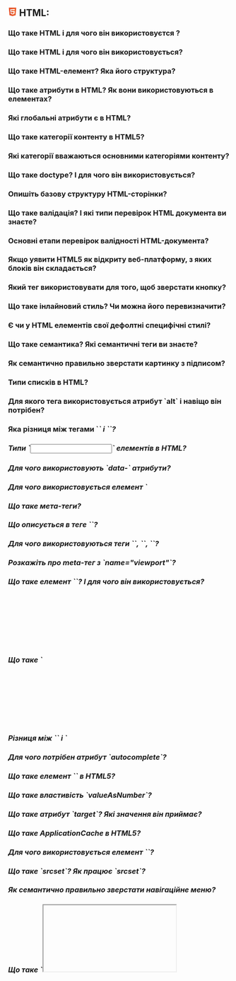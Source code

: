 <h2>
  <img src="../assets/HTML.png"  width="20" height="20" />
  <span>HTML:</span>
</h2>

<h3>Що таке HTML і для чого він використовуєтся ?</h3>
<h3>Що таке HTML і для чого він використовується?</h3>
<h3>Що таке HTML-елемент? Яка його структура?</h3>
<h3>Що таке атрибути в HTML? Як вони використовуються в елементах?</h3>
<h3>Які глобальні атрибути є в HTML?</h3>
<h3>Що таке категорії контенту в HTML5?</h3>
<h3>Які категорії вважаються основними категоріями контенту?</h3>
<h3>Що таке doctype? І для чого він використовується?</h3>
<h3>Опишіть базову структуру HTML-сторінки?</h3>
<h3>Що таке валідація? І які типи перевірок HTML документа ви знаєте?</h3>
<h3>Основні етапи перевірок валідності HTML-документа?</h3>
<h3>Якщо уявити HTML5 як відкриту веб-платформу, з яких блоків він складається?</h3>
<h3>Який тег використовувати для того, щоб зверстати кнопку?</h3>
<h3>Що таке інлайновий стиль? Чи можна його перевизначити?</h3>
<h3>Є чи у HTML елементів свої дефолтні специфічні стилі?</h3>
<h3>Що таке семантика? Які семантичні теги ви знаєте?</h3>
<h3>Як семантично правильно зверстати картинку з підписом?</h3>
<h3>Типи списків в HTML?</h3>
<h3>Для якого тега використовується атрибут `alt` і навіщо він потрібен?</h3>
<h3>Яка різниця між тегами `<strong><em>` і `<b><i>`?</h3>
<h3>Типи `<input>` елементів в HTML?</h3>
<h3>Для чого використовують `data-` атрибути?</h3>
<h3>Для чого використовується елемент `<datalist>`?</h3>
<h3>Що таке мета-теги?</h3>
<h3>Що описується в теге `<head>`?</h3>
<h3>Для чого використовуються теги `<tr>`, `<th>`, `<td>`?</h3>
<h3>Розкажіть про meta-тег з `name="viewport"`?</h3>
<h3>Що таке елемент `<canvas>`? І для чого він використовується?</h3>
<h3>Що таке `<svg>` і `<canvas>`?</h3>
<h3>Різниця між `<canvas>` і `<svg>`?</h3>
<h3>Для чого потрібен атрибут `autocomplete`?</h3>
<h3>Що таке елемент `<output>` в HTML5?</h3>
<h3>Що таке властивість `valueAsNumber`?</h3>
<h3>Що таке атрибут `target`? Які значення він приймає?</h3>
<h3>Що таке ApplicationCache в HTML5?</h3>
<h3>Для чого використовується елемент `<picture>`?</h3>
<h3>Що таке `srcset`? Як працює `srcset`?</h3>
<h3>Як семантично правильно зверстати навігаційне меню?</h3>
<h3>Що таке `<iframe>`?</h3>
<h3>Для чого використовуються теги `<sub>` і `<sup>`?</h3>
<h3>Як можна приховати елемент розмітки не використовуючи CSS і JS?</h3>
<h3>Різниця між `<meter>` і `<progress>`?</h3>
<h3>Як можна згрупувати опції всередині тега `<select>`?</h3>
<h3>Як можна змінити форму картинки або HTML елемента?</h3>
<h3>Чим відрізняється `<article>` від `<section>`?</h3>
<h3>Розкажіть про особливості стилізації `<svg>`?</h3>
<h3>Різниця між кнопкою і посиланням в HTML?</h3>
<h3>Для чого використовується атрибут `decoding`?</h3>
<h3>Для чого використовується атрибут `enterkeyhint`?</h3>
<h3>Для чого використовують атрибут `novalidate`?</h3>
<h3>Для чого використовують атрибут `inputmode`?</h3>
<h3>Для чого використовується атрибут `pattern`?</h3>
<h3>Що таке і навіщо потрібен атрибут `rel="nofollow"` в HTML?</h3>
<h3>Чому варто використовувати семантичні теги в верстці?</h3>
<h3>Для чого використовується тег `<label>`?</h3>
<h3>Способи покращення продуктивності веб-сторінки при використанні HTML?</h3>
<h3>Основні атрибути HTML-форм? Як вони впливають на відправку даних з веб-сторінки?</h3>
<h3>Які HTML-елементи використовуються для створення і форматування таблиць? Які атрибути у них є?</h3>
<h3>Розкажіть про тег `<samp>`?</h3>
<h3>Для чого використовується атрибут `capture`?</h3>
